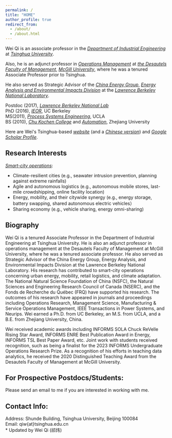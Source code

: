 ```yaml
---
permalink: /
title: "HOME"
author_profile: true
redirect_from: 
  - /about/
  - /about.html
---
```


Wei Qi is an associate professor in the _[Department of Industrial Engineering](https://www.ie.tsinghua.edu.cn/eng/)_ at _[Tsinghua University](https://www.tsinghua.edu.cn/en/)_.   

Also, he is an adjunct professor in _[Operations Management](https://www.mcgill.ca/desautels/research/specializations/operations-management)_ at _[the Desautels Faculty of Management](https://www.mcgill.ca/desautels/)_, _[McGill University](https://www.mcgill.ca/)_, where he was a tenured ​  Associate Professor prior to Tsinghua.   

​He also served as Strategic Advisor of the _[China Energy Group](https://international.lbl.gov/china-energy-program)_, _[Energy Analysis and Environmental Impacts Division](https://energyanalysis.lbl.gov/)_ at the _[Lawrence Berkeley National Laboratory](https://www.lbl.gov/)_. 

Postdoc (2017), _[Lawrence Berkeley National Lab](https://www.lbl.gov/)_  
PhD (2016), _[IEOR](https://ieor.berkeley.edu/)_, UC Berkeley    
MS(2011), _[Process Systems Engineering](https://www.chemeng.ucla.edu/about/)_, UCLA   
BS (2010), _[Chu Kochen College](http://ckc.zju.edu.cn/ckcen/_t1906/main.psp)_ and _[Automation](http://www.cse.zju.edu.cn/english/main.psp)_, Zhejiang University

Here are Wei's Tsinghua-based _[website](https://www.ie.tsinghua.edu.cn/eng/info/1017/1809.htm)_ (and a _[Chinese version](https://www.ie.tsinghua.edu.cn/info/1051/2418.htm)_) and _[Google Scholar Profile](https://scholar.google.com/citations?user=KbKisy0AAAAJ&hl=en)_.  

Research Interests
---
_[Smart-city operations](https://webvpn.tsinghua.edu.cn/login)_:
* Climate-resilient cities (e.g., seawater intrusion prevention, planning against extreme rainfalls)
* Agile and autonomous logistics  (e.g., autonomous mobile stores, last-mile crowdshipping, online facility location)
* Energy, mobility, and their citywide synergy (e.g., energy storage, battery swapping, shared autonomous electric vehicles）
* Sharing economy (e.g., vehicle sharing,  energy omni-sharing)

Biography
---
Wei Qi is a tenured Associate Professor in the Department of Industrial Engineering at Tsinghua University. He is also an adjunct professor in operations management at the Desautels Faculty of Management at McGill University, where he was a tenured associate professor. He also served as Strategic Advisor of the China Energy Group, Energy Analysis, and Environmental Impacts Division at the Lawrence Berkeley National Laboratory. His research has contributed to smart-city operations concerning urban energy, mobility, retail logistics, and climate adaptation.  The National Natural Science Foundation of China (NSFC), the Natural Sciences and Engineering Research Council of Canada (NSERC), and the Fonds de Recherche du Québec (FRQ) have supported his research. The outcomes of his research have appeared in journals and proceedings including Operations Research, Management Science, Manufacturing & Service Operations Management, IEEE Transactions in Power Systems, and Neurips. Wei earned a Ph.D. from UC Berkeley, an M.S. from UCLA, and a B.E. from Zhejiang University, China.

Wei received academic awards including INFORMS SOLA Chuck ReVelle Rising Star Award, INFORMS ENRE Best Publication Award in Energy, INFORMS TSL Best Paper Award, etc. Joint work with students received recognition, such as being a finalist for the 2023 INFORMS Undergraduate Operations Research Prize. As a recognition of his efforts in teaching data analytics, he received the 2020 Distinguished Teaching Award from the Desautels Faculty of Management at McGill University.

For Prospective Postdocs/Students:
---
Please send an email to me if you are interested in working with me.  ​

Contact Info:  ​​
---
Address: Shunde Building, Tsinghua University, Beijing 100084                       
​Email: qiw{at}tsinghua.edu.cn                        
                                                                                                     * Updated by Wei Qi (祁炜)

